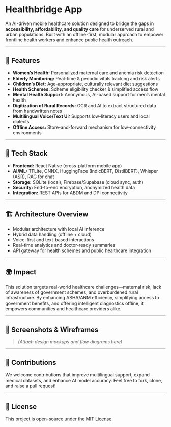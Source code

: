 # Healthbridge App

An AI-driven mobile healthcare solution designed to bridge the gaps in **accessibility, affordability, and quality care** for underserved rural and urban populations. Built with an offline-first, modular approach to empower frontline health workers and enhance public health outreach.

---

## 🚀 Features

- **Women’s Health:** Personalized maternal care and anemia risk detection  
- **Elderly Monitoring:** Real-time & periodic vitals tracking and risk alerts  
- **Children’s Diet:** Age-appropriate, culturally relevant diet suggestions  
- **Health Schemes:** Scheme eligibility checker & simplified access flow  
- **Mental Health Support:** Anonymous, AI-based support for men’s mental health  
- **Digitization of Rural Records:** OCR and AI to extract structured data from handwritten notes  
- **Multilingual Voice/Text UI:** Supports low-literacy users and local dialects  
- **Offline Access:** Store-and-forward mechanism for low-connectivity environments

---

## 🧠 Tech Stack

- **Frontend:** React Native (cross-platform mobile app)  
- **AI/ML:** TFLite, ONNX, HuggingFace (IndicBERT, DistilBERT), Whisper (ASR), RAG for chat  
- **Storage:** SQLite (local), Firebase/Supabase (cloud sync, auth)  
- **Security:** End-to-end encryption, anonymized health data  
- **Integration:** REST APIs for ABDM and DPI connectivity

---

## 🏗️ Architecture Overview

- Modular architecture with local AI inference  
- Hybrid data handling (offline + cloud)  
- Voice-first and text-based interactions  
- Real-time analytics and doctor-ready summaries  
- API gateway for health schemes and public healthcare integration

---

## 🌍 Impact

This solution targets real-world healthcare challenges—maternal risk, lack of awareness of government schemes, and overburdened rural infrastructure. By enhancing ASHA/ANM efficiency, simplifying access to government benefits, and offering intelligent diagnostics offline, it empowers communities and healthcare providers alike.

---

## 📸 Screenshots & Wireframes

> *(Attach design mockups and flow diagrams here)*

---

## 🤝 Contributions

We welcome contributions that improve multilingual support, expand medical datasets, and enhance AI model accuracy. Feel free to fork, clone, and raise a pull request!

---

## 📜 License

This project is open-source under the [MIT License](LICENSE).

